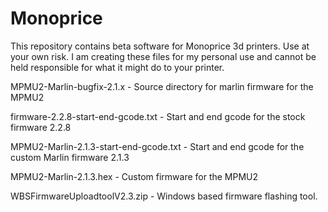 # Monoprice

This repository contains beta software for Monoprice 3d printers. Use at your own risk.
I am creating these files for my personal use and cannot be held responsible for what it might 
do to your printer.

MPMU2-Marlin-bugfix-2.1.x              - Source directory for marlin firmware for the MPMU2

firmware-2.2.8-start-end-gcode.txt     - Start and end gcode for the stock firmware 2.2.8

MPMU2-Marlin-2.1.3-start-end-gcode.txt - Start and end gcode for the custom Marlin firmware 2.1.3

MPMU2-Marlin-2.1.3.hex                 - Custom firmware for the MPMU2

WBSFirmwareUploadtoolV2.3.zip          - Windows based firmware flashing tool.